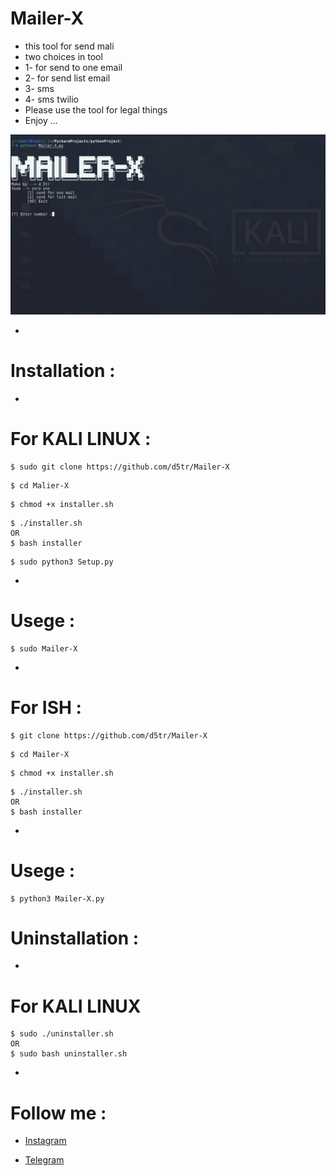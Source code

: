 # Mailer-X

* this tool for send mali
* two choices in tool 
* 1- for send to one email
* 2- for send list email
* 3- sms
* 4- sms twilio
* Please use the tool for legal things
* Enjoy ...

![Malier-X](https://github.com/d5tr/Mailer-X/blob/main/ma.png)

*
# Installation :

*
# For KALI LINUX :

```
$ sudo git clone https://github.com/d5tr/Mailer-X
```

```
$ cd Malier-X
```

```
$ chmod +x installer.sh
```

```
$ ./installer.sh
OR 
$ bash installer
```

```
$ sudo python3 Setup.py
```

*
# Usege :

```
$ sudo Mailer-X
```

*
# For ISH :

```
$ git clone https://github.com/d5tr/Mailer-X
```

```
$ cd Mailer-X
```

```
$ chmod +x installer.sh
```

```
$ ./installer.sh
OR 
$ bash installer
```

*
# Usege :

```
$ python3 Mailer-X.py
```

# Uninstallation :

*
# For KALI LINUX 

```
$ sudo ./uninstaller.sh
OR
$ sudo bash uninstaller.sh
```

*
# Follow me :


* [Instagram](https://instagram.com/d_5tr)



* [Telegram](https://t.me/d5tr_Cyber)
